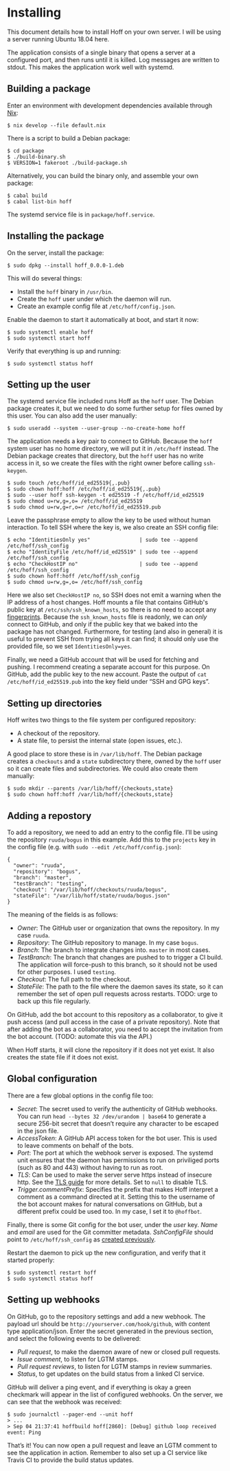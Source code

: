 # Installing

This document details how to install Hoff on your own server. I will be using
a server running Ubuntu 18.04 here.

The application consists of a single binary that opens a server at a configured
port, and then runs until it is killed. Log messages are written to stdout. This
makes the application work well with systemd.

## Building a package

Enter an environment with development dependencies available through [Nix][nix]:

    $ nix develop --file default.nix

There is a script to build a Debian package:

    $ cd package
    $ ./build-binary.sh
    $ VERSION=1 fakeroot ./build-package.sh

Alternatively, you can build the binary only, and assemble your own package:

    $ cabal build
    $ cabal list-bin hoff

The systemd service file is in `package/hoff.service`.

## Installing the package

On the server, install the package:

    $ sudo dpkg --install hoff_0.0.0-1.deb

This will do several things:

 * Install the `hoff` binary in `/usr/bin`.
 * Create the `hoff` user under which the daemon will run.
 * Create an example config file at `/etc/hoff/config.json`.

Enable the daemon to start it automatically at boot, and start it now:

    $ sudo systemctl enable hoff
    $ sudo systemctl start hoff

Verify that everything is up and running:

    $ sudo systemctl status hoff

## Setting up the user

The systemd service file included runs Hoff as the `hoff` user. The Debian
package creates it, but we need to do some further setup for files owned by this
user. You can also add the user manually:

    $ sudo useradd --system --user-group --no-create-home hoff

The application needs a key pair to connect to GitHub. Because the `hoff` system
user has no home directory, we will put it in `/etc/hoff` instead. The Debian
package creates that directory, but the `hoff` user has no write access in it,
so we create the files with the right owner before calling `ssh-keygen`.

    $ sudo touch /etc/hoff/id_ed25519{,.pub}
    $ sudo chown hoff:hoff /etc/hoff/id_ed25519{,.pub}
    $ sudo --user hoff ssh-keygen -t ed25519 -f /etc/hoff/id_ed25519
    $ sudo chmod u=rw,g=,o= /etc/hoff/id_ed25519
    $ sudo chmod u=rw,g=r,o=r /etc/hoff/id_ed25519.pub

Leave the passphrase empty to allow the key to be used without human
interaction. To tell SSH where the key is, we also create an SSH config file:

    $ echo "IdentitiesOnly yes"                | sudo tee --append /etc/hoff/ssh_config
    $ echo "IdentityFile /etc/hoff/id_ed25519" | sudo tee --append /etc/hoff/ssh_config
    $ echo "CheckHostIP no"                    | sudo tee --append /etc/hoff/ssh_config
    $ sudo chown hoff:hoff /etc/hoff/ssh_config
    $ sudo chmod u=rw,g=,o= /etc/hoff/ssh_config

Here we also set `CheckHostIP no`, so SSH does not emit a warning when the IP
address of a host changes. Hoff mounts a file that contains GitHub's public key
at `/etc/ssh/ssh_known_hosts`, so there is no need to accept any
[fingerprints][fingerprints]. Because the `ssh_known_hosts` file is readonly, we
can *only* connect to GitHub, and only if the public key that we baked into the
package has not changed. Furthermore, for testing (and also in general) it is
useful to prevent SSH from trying all keys it can find; it should
only use the provided file, so we set `IdentitiesOnly=yes`.

Finally, we need a GitHub account that will be used for fetching and pushing. I
recommend creating a separate account for this purpose. On GitHub, add the
public key to the new account. Paste the output of `cat /etc/hoff/id_ed25519.pub`
into the key field under “SSH and GPG keys”.

## Setting up directories

Hoff writes two things to the file system per configured repository:

 * A checkout of the repository.
 * A state file, to persist the internal state (open issues, etc.).

A good place to store these is in `/var/lib/hoff`. The Debian package creates a
`checkouts` and a `state` subdirectory there, owned by the `hoff` user so it can
create files and subdirectories. We could also create them manually:

    $ sudo mkdir --parents /var/lib/hoff/{checkouts,state}
    $ sudo chown hoff:hoff /var/lib/hoff/{checkouts,state}

## Adding a repostory

To add a repository, we need to add an entry to the config file. I’ll be using
the repository `ruuda/bogus` in this example. Add this to the `projects` key in
the config file (e.g. with `sudo --edit /etc/hoff/config.json`):

    {
      "owner": "ruuda",
      "repository": "bogus",
      "branch": "master",
      "testBranch": "testing",
      "checkout": "/var/lib/hoff/checkouts/ruuda/bogus",
      "stateFile": "/var/lib/hoff/state/ruuda/bogus.json"
    }

The meaning of the fields is as follows:

 * *Owner*: The GitHub user or organization that owns the repository.
   In my case `ruuda`.
 * *Repository*: The GitHub repository to manage. In my case `bogus`.
 * *Branch*: The branch to integrate changes into. `master` in most cases.
 * *TestBranch*: The branch that changes are pushed to to trigger a CI build.
   The application will force-push to this branch, so it should not be used for
   other purposes. I used `testing`.
 * *Checkout*: The full path to the checkout.
 * *StateFile*: The path to the file where the daemon saves its state, so it
   can remember the set of open pull requests across restarts. TODO: urge to
   back up this file regularly.

On GitHub, add the bot account to this repository as a collaborator, to give it
push access (and pull access in the case of a private repository). Note that
after adding the bot as a collaborator, you need to accept the invitation from
the bot account. (TODO: automate this via the API.)

When Hoff starts, it will clone the repository if it does not yet exist. It also
creates the state file if it does not exist.

## Global configuration

There are a few global options in the config file too:

 * *Secret*: The secret used to verify the authenticity of GitHub webhooks.
   You can run `head --bytes 32 /dev/urandom | base64` to generate a secure
   256-bit secret that doesn’t require any character to be escaped in the json
   file.
 * *AccessToken*: A GitHub API access token for the bot user. This is used to
   leave comments on behalf of the bots.
 * *Port*: The port at which the webhook server is exposed. The systemd unit
   ensures that the daemon has permissions to run on priviliged ports (such as
   80 and 443) without having to run as root.
 * *TLS*: Can be used to make the server serve https instead of insecure http.
   See the [TLS guide](tls.md) for more details. Set to `null` to disable TLS.
 * *Trigger.commentPrefix*: Specifies the prefix that makes Hoff interpret a
   comment as a command directed at it. Setting this to the username of the bot
   account makes for natural conversations on GitHub, but a different prefix
   could be used too. In my case, I set it to `@hoffbot`.

Finally, there is some Git config for the bot user, under the *user* key. *Name*
and *email* are used for the Git committer metadata. *SshConfigFile* should
point to `/etc/hoff/ssh_config` as [created previously](#setting-up-the-user).

Restart the daemon to pick up the new configuration, and verify that it started
properly:

    $ sudo systemctl restart hoff
    $ sudo systemctl status hoff

## Setting up webhooks

On GitHub, go to the repository settings and add a new webhook. The payload url
should be `http://yourserver.com/hook/github`, with content type
application/json. Enter the secret generated in the previous section, and select
the following events to be delivered:

 * *Pull request*, to make the daemon aware of new or closed pull requests.
 * *Issue comment*, to listen for LGTM stamps.
 * *Pull request reviews*, to listen for LGTM stamps in review summaries.
 * *Status*, to get updates on the build status from a linked CI service.

GitHub will deliver a ping event, and if everything is okay a green checkmark
will appear in the list of configured webhooks. On the server, we can see that
the webhook was received:

    $ sudo journalctl --pager-end --unit hoff
    > ...
    > Sep 04 21:37:41 hoffbuild hoff[2860]: [Debug] github loop received event: Ping

That’s it! You can now open a pull request and leave an LGTM comment to see the
application in action. Remember to also set up a CI service like Travis CI to
provide the build status updates.

[fingerprints]: https://help.github.com/articles/github-s-ssh-key-fingerprints/
[nix]:          https://nixos.org/nix
